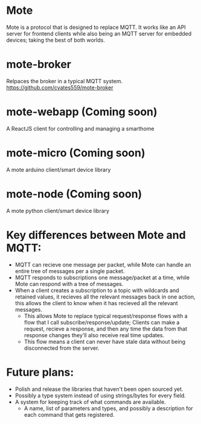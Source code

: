 # Mote
Mote is a protocol that is designed to replace MQTT. It works like an API server for frontend clients while also being an MQTT server for embedded devices; taking the best of both worlds.

# mote-broker
Relpaces the broker in a typical MQTT system.
https://github.com/cyates559/mote-broker

# mote-webapp (Coming soon)
A ReactJS client for controlling and managing a smarthome

# mote-micro (Coming soon)
A mote arduino client/smart device library

# mote-node (Coming soon)
A mote python client/smart device library


 # Key differences between Mote and MQTT:
* MQTT can recieve one message per packet, while Mote can handle an entire tree of messages per a single packet.
* MQTT responds to subscriptions one message/packet at a time, while Mote can respond with a tree of messages. 
* When a client creates a subscription to a topic with wildcards and retained values, it recieves all the relevant messages back in one action, this allows the client to know when it has recieved all the relevant messages.
  * This allows Mote to replace typical request/response flows with a flow that I call subscribe/response/update;  Clients can make a request, recieve a response, and then any time the data from that response changes they'll also receive real time updates. 
  * This flow means a client can never have stale data without being disconnected from the server.

 # Future plans:
* Polish and release the libraries that haven't been open sourced yet.
* Possibly a type system instead of using strings/bytes for every field.
* A system for keeping track of what commands are available.
  * A name, list of parameters and types, and possibly a description for each command that gets registered.
